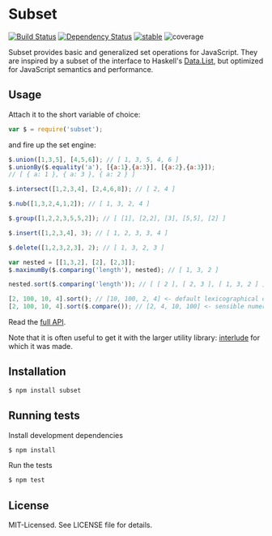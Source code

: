 # Subset
[![Build Status](https://secure.travis-ci.org/clux/subset.svg)](http://travis-ci.org/clux/subset)
[![Dependency Status](https://david-dm.org/clux/subset.svg)](https://david-dm.org/clux/subset)
[![stable](http://hughsk.github.io/stability-badges/dist/stable.svg)](http://nodejs.org/api/documentation.html#documentation_stability_index)
![coverage](http://img.shields.io/badge/coverage-100%-00ff00.svg)

Subset provides basic and generalized set operations for JavaScript.
They are inspired by a subset of the interface to Haskell's [Data.List](http://www.haskell.org/ghc/docs/latest/html/libraries/base/Data-List.html), but optimized for JavaScript semantics and performance.

## Usage
Attach it to the short variable of choice:

```javascript
var $ = require('subset');
```

and fire up the set engine:

```javascript
$.union([1,3,5], [4,5,6]); // [ 1, 3, 5, 4, 6 ]
$.unionBy($.equality('a'), [{a:1},{a:3}], [{a:2},{a:3}]);
// [ { a: 1 }, { a: 3 }, { a: 2 } ]

$.intersect([1,2,3,4], [2,4,6,8]); // [ 2, 4 ]

$.nub([1,3,2,4,1,2]); // [ 1, 3, 2, 4 ]

$.group([1,2,2,3,5,5,2]); // [ [1], [2,2], [3], [5,5], [2] ]

$.insert([1,2,3,4], 3); // [ 1, 2, 3, 3, 4 ]

$.delete([1,2,3,2,3], 2); // [ 1, 3, 2, 3 ]

var nested = [[1,3,2], [2], [2,3]];
$.maximumBy($.comparing('length'), nested); // [ 1, 3, 2 ]

nested.sort($.comparing('length')); // [ [ 2 ], [ 2, 3 ], [ 1, 3, 2 ] ]

[2, 100, 10, 4].sort(); // [10, 100, 2, 4] <- default lexicographical order
[2, 100, 10, 4].sort($.compare()); // [2, 4, 10, 100] <- sensible numerical order
```

Read the [full API](https://github.com/clux/subset/blob/master/api.md).

Note that it is often useful to get it with the larger utility library:
[interlude](https://github.com/clux/interlude) for which it was made.

## Installation

```bash
$ npm install subset
```

## Running tests
Install development dependencies

```bash
$ npm install
```

Run the tests

```bash
$ npm test
```

## License
MIT-Licensed. See LICENSE file for details.
